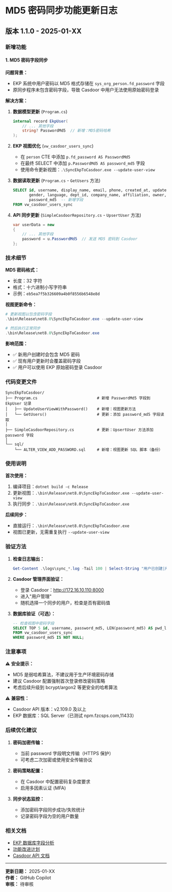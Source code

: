 # MD5 密码同步功能更新日志

## 版本 1.1.0 - 2025-01-XX

### 新增功能

#### 1. MD5 密码字段同步

**问题背景：**
- EKP 系统中用户密码以 MD5 格式存储在 `sys_org_person.fd_password` 字段
- 原同步程序未包含密码字段，导致 Casdoor 中用户无法使用原始密码登录

**解决方案：**

1. **数据模型更新** (`Program.cs`)
   ```csharp
   internal record EkpUser(
       // ... 其他字段
       string? PasswordMd5  // 新增：MD5密码哈希
   );
   ```

2. **EKP 视图优化** (`vw_casdoor_users_sync`)
   - 在 `person` CTE 中添加 `p.fd_password AS PasswordMd5`
   - 在最终 SELECT 中添加 `p.PasswordMd5 AS password_md5` 字段
   - 使用命令更新视图：`.\SyncEkpToCasdoor.exe --update-user-view`

3. **数据读取更新** (`Program.cs` - `GetUsers` 方法)
   ```sql
   SELECT id, username, display_name, email, phone, created_at, updated_at, 
          gender, language, dept_id, company_name, affiliation, owner, type, 
          password_md5  -- 新增字段
   FROM vw_casdoor_users_sync
   ```

4. **API 同步更新** (`SimpleCasdoorRepository.cs` - `UpsertUser` 方法)
   ```csharp
   var userData = new 
   { 
       // ... 其他字段
       password = u.PasswordMd5  // 发送 MD5 密码到 Casdoor
   };
   ```

### 技术细节

**MD5 密码格式：**
- 长度：32 字符
- 格式：十六进制小写字符串
- 示例：`eb5ea7f5b326609a4b0f8556b6548e8d`

**视图更新命令：**
```powershell
# 更新视图以包含密码字段
.\bin\Release\net8.0\SyncEkpToCasdoor.exe --update-user-view

# 然后执行正常同步
.\bin\Release\net8.0\SyncEkpToCasdoor.exe
```

**影响范围：**
- ✅ 新用户创建时会包含 MD5 密码
- ✅ 现有用户更新时会覆盖密码字段
- ✅ 用户可以使用 EKP 原始密码登录 Casdoor

### 代码变更文件

```
SyncEkpToCasdoor/
├── Program.cs                          # 新增 PasswordMd5 字段到 EkpUser 记录
│   ├── UpdateUserViewWithPassword()    # 新增：视图更新方法
│   └── GetUsers()                      # 更新：添加 password_md5 字段读取
│
├── SimpleCasdoorRepository.cs          # 更新：UpsertUser 方法添加 password 字段
│
└── sql/
    └── ALTER_VIEW_ADD_PASSWORD.sql     # 新增：视图更新 SQL 脚本（备份）
```

### 使用说明

**首次使用：**
1. 编译项目：`dotnet build -c Release`
2. 更新视图：`.\bin\Release\net8.0\SyncEkpToCasdoor.exe --update-user-view`
3. 执行同步：`.\bin\Release\net8.0\SyncEkpToCasdoor.exe`

**后续同步：**
- 直接运行：`.\bin\Release\net8.0\SyncEkpToCasdoor.exe`
- 视图已更新，无需重复执行 `--update-user-view`

### 验证方法

1. **检查日志输出：**
   ```powershell
   Get-Content .\logs\sync_*.log -Tail 100 | Select-String "用户已创建|用户已更新"
   ```

2. **Casdoor 管理界面验证：**
   - 登录 Casdoor：http://172.16.10.110:8000
   - 进入"用户管理"
   - 随机选择一个同步的用户，检查是否有密码值

3. **数据库验证（可选）：**
   ```sql
   -- 检查视图中密码字段
   SELECT TOP 5 id, username, password_md5, LEN(password_md5) AS pwd_length
   FROM vw_casdoor_users_sync
   WHERE password_md5 IS NOT NULL;
   ```

### 注意事项

⚠️ **安全提示：**
- MD5 是弱哈希算法，不建议用于生产环境密码存储
- 建议 Casdoor 配置强制首次登录修改密码策略
- 考虑后续升级到 bcrypt/argon2 等更安全的哈希算法

⚠️ **兼容性：**
- Casdoor API 版本：v2.109.0 及以上
- EKP 数据库：SQL Server（已测试 npm.fzcsps.com,11433）

### 后续优化建议

1. **密码加密传输：**
   - 当前 password 字段明文传输（HTTPS 保护）
   - 可考虑二次加密或使用安全传输协议

2. **密码策略配置：**
   - 在 Casdoor 中配置密码复杂度要求
   - 启用多因素认证 (MFA)

3. **同步状态监控：**
   - 添加密码字段同步成功/失败统计
   - 记录密码字段为空的用户数量

### 相关文档

- [EKP 数据库字段分析](./docs/EKP_DATABASE_SCHEMA.md)
- [功能改进计划](./docs/IMPROVEMENT_PLAN.md)
- [Casdoor API 文档](https://casdoor.org/docs/basic/server-installation/)

---

**更新日期：** 2025-01-XX  
**作者：** GitHub Copilot  
**审核：** 待审核
